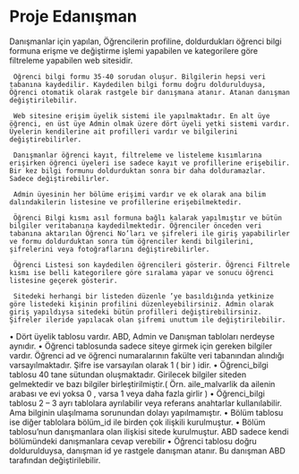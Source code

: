 # Proje Edanışman


Danışmanlar için yapılan, Öğrencilerin profiline, doldurdukları öğrenci bilgi formuna erişme ve değiştirme işlemi yapabilen ve kategorilere göre filtreleme yapabilen web sitesidir.

     Öğrenci bilgi formu 35-40 sorudan oluşur. Bilgilerin hepsi veri tabanına kaydedilir. Kaydedilen bilgi formu doğru doldurulduysa, Öğrenci otomatik olarak rastgele bir danışmana atanır. Atanan danışman değiştirilebilir.

     Web sitesine erişim üyelik sistemi ile yapılmaktadır. En alt üye öğrenci, en üst üye Admin olmak üzere dört üyeli yetki sistemi vardır. Üyelerin kendilerine ait profilleri vardır ve bilgilerini değiştirebilirler.

     Danışmanlar öğrenci kayıt, filtreleme ve listeleme kısımlarına erişirken öğrenci üyeleri ise sadece kayıt ve profillerine erişebilir. Bir kez bilgi formunu doldurduktan sonra bir daha dolduramazlar. Sadece değiştirebilirler.

     Admin üyesinin her bölüme erişimi vardır ve ek olarak ana bilim dalındakilerin listesine ve profillerine erişebilmektedir.

     Öğrenci Bilgi kısmı asıl formuna bağlı kalarak yapılmıştır ve bütün bilgiler veritabanına kaydedilmektedir. Öğrenciler önceden veri tabanına aktarılan Öğrenci No’ları ve şifreleri ile giriş yapabilirler ve formu doldurduktan sonra tüm öğrenciler kendi bilgilerini, şifrelerini veya fotoğraflarını değiştirebilirler.

     Öğrenci Listesi son kaydedilen öğrencileri gösterir. Öğrenci Filtrele kısmı ise belli kategorilere göre sıralama yapar ve sonucu öğrenci listesine geçerek gösterir.

     Sitedeki herhangi bir listeden düzenle ’ye basıldığında yetkinize göre listedeki kişinin profilini düzenleyebilirsiniz. Admin olarak giriş yapıldıysa sitedeki bütün profilleri değiştirebilirsiniz. Şifreler ileride yapılacak olan şifremi unuttum ile değiştirilebilir.

•	Dört üyelik tablosu vardır. ABD, Admin ve Danışman tabloları nerdeyse aynıdır. 
•	Öğrenci tablosunda sadece siteye girmek için gereken bilgiler vardır. Öğrenci ad ve öğrenci numaralarının fakülte veri tabanından alındığı varsayılmaktadır. Şifre ise varsayılan olarak 1 ( bir ) idir.
•	Öğrenci_bilgi tablosu 40 tane sütundan oluşmaktadır. Girilecek bilgiler siteden gelmektedir ve bazı bilgiler birleştirilmiştir.( Örn. aile_malvarlik da ailenin arabası ve evi yoksa 0 , varsa 1 veya daha fazla girlir )
•	Öğrenci_bilgi tablosu 2 – 3 ayrı tablolara ayrılabilir veya referans anahtarlar kullanılabilir. Ama bilginin ulaşılmama sorunundan dolayı yapılmamıştır.
•	Bölüm tablosu ise diğer tablolara bölüm_id ile birden çok ilişkili kurulmuştur.
•	Bölüm tablosu’nun danışmanlara olan ilişkisi sitede kurulmuştur. ABD sadece kendi bölümündeki danışmanlara cevap verebilir
•	Öğrenci tablosu doğru doldurulduysa, danışman id ye rastgele danışman atanır. Bu danışman ABD tarafından değiştirilebilir.
